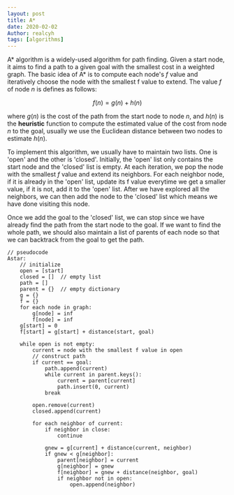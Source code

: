 ```yaml
---
layout: post
title: A*
date: 2020-02-02
Author: realcyh
tags: [algorithms]
---
```


A* algorithm is a widely-used algorithm for path finding. Given a start node, it aims to find a path to a given goal 
with the smallest cost in a weighted graph. The basic idea of A* is to compute each node's $f$ value and iteratively 
choose the node with the smallest f value to extend. The value $f$ of node $n$ is defines as follows:

$$
f(n) = g(n) + h(n)
$$

where $g(n)$ is the cost of the path from the start node to node $n$, and $h(n)$ is the **heuristic** function to compute 
the estimated value of the cost from node $n$ to the goal, usually we use the Euclidean distance between two nodes to 
estimate $h(n)$.

To implement this algorithm, we usually have to maintain two lists. One is 'open' and the other is 'closed'. Initially, 
the 'open' list only contains the start node and the 'closed' list is empty. At each iteration, we pop the node with 
the smallest $f$ value and extend its neighbors. For each neighbor node, if it is already in the 'open' list, update 
its f value everytime we get a smaller value, if it is not, add it to the 'open' list. After we have explored all the 
neighbors, we can then add the node to the 'closed' list which means we have done visiting this node. 

Once we add the goal to the 'closed' list, we can stop since we have already find the path from the start node to the 
goal. If we want to find the whole path, we should also maintain a list of parents of each node so that we can 
backtrack from the goal to get the path.

```
// pseudocode
Astar:
	// initialize
	open = [start]
	closed = []  // empty list
	path = []
	parent = {}  // empty dictionary
	g = {}
	f = {}
	for each node in graph:
		g[node] = inf
		f[node] = inf
	g[start] = 0
	f[start] = g[start] + distance(start, goal)

	while open is not empty:
		current = node with the smallest f value in open
		// construct path
		if current == goal:
			path.append(current)
			while current in parent.keys():
				current = parent[current]
				path.insert(0, current)
			break

		open.remove(current)
		closed.append(current)

		for each neighbor of current:
			if neighbor in close:
				continue

			gnew = g[current] + distance(current, neighbor)
			if gnew < g[neighbor]:
				parent[neighbor] = current
				g[neighbor] = gnew
				f[neighbor] = gnew + distance(neighbor, goal)
				if neighbor not in open:
					open.append(neighbor)
```
